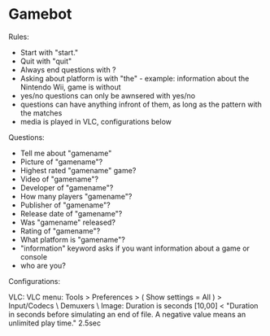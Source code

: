 # Gamebot

Rules:

- Start with "start."
- Quit with "quit"
- Always end questions with ?
- Asking about platform is with "the" - example: information about the Nintendo Wii, game is without
- yes/no questions can only be awnsered with yes/no
- questions can have anything infront of them, as long as the pattern with the <name> matches
- media is played in VLC, configurations below


Questions:

- Tell me about "gamename"
- Picture of "gamename"?
- Highest rated "gamename" game?
- Video of "gamename"?
- Developer of "gamename"?
- How many players "gamename"?
- Publisher of "gamename"?
- Release date of "gamename"?
- Was "gamename" released?
- Rating of "gamename"?
- What platform is "gamename"?
- "information" keyword asks if you want information about a game or console
- who are you?


Configurations:

VLC:
VLC menu: Tools > Preferences > ( Show settings = All ) > Input/Codecs \ Demuxers \ Image: Duration is seconds [10,00] < "Duration in seconds before simulating an end of file. A negative value means an unlimited play time."  2.5sec
